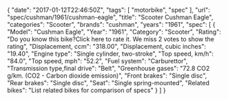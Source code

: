 {
    "date": "2017-01-12T22:46:50Z",
    "tags": [
        "motorbike",
        "spec"
    ],
    "url": "spec\/cushman\/1961\/cushman-eagle",
    "title": "Scooter Cushman Eagle",
    "categories": "Scooter",
    "brands": "cushman",
    "years": "1961",
    "spec": [
        {
            "Model": "Cushman Eagle",
            "Year": "1961",
            "Category": "Scooter",
            "Rating": "Do you know this bike?Click here to rate it. We miss 2 votes to show the rating",
            "Displacement, ccm": "318.00",
            "Displacement, cubic inches": "19.40",
            "Engine type": "Single cylinder, two-stroke",
            "Top speed, km\/h": "84.0",
            "Top speed, mph": "52.2",
            "Fuel system": "Carburettor",
            "Transmission type,final drive": "Belt",
            "Greenhouse gases": "72.8 CO2 g\/km. (CO2 - Carbon dioxide emission)",
            "Front brakes": "Single disc",
            "Rear brakes": "Single disc",
            "Seat": "Single spring-mounted",
            "Related bikes": "List related bikes for comparison of specs"
        }
    ]
}